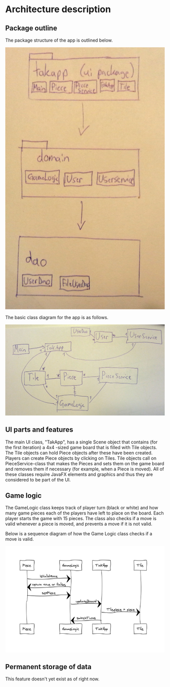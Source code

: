 # Architecture description

## Package outline 

The package structure of the app is outlined below.

![Package structure](https://github.com/uradora/OT-Tak-Game/blob/master/documentation/packagestructure.jpg)

The basic class diagram for the app is as follows.

![Class diagram](https://github.com/uradora/OT-Tak-Game/blob/master/documentation/classdiagram.jpg)

## UI parts and features

The main UI class, "TakApp", has a single Scene object that contains (for the first iteration) a 4x4 -sized game board that is filled with Tile objects. The Tile objects can hold Piece objects after these have been created. Players can create Piece objects by clicking on Tiles. Tile objects call on PieceService-class that makes the Pieces and sets them on the game board and removes them if necessary (for example, when a Piece is moved). All of these classes require JavaFX elements and graphics and thus they are considered to be part of the UI.

## Game logic

The GameLogic class keeps track of player turn (black or white) and how many game pieces each of the players have left to place on the board. Each player starts the game with 15 pieces. The class also checks if a move is valid whenever a piece is moved, and prevents a move if it is not valid.

Below is a sequence diagram of how the Game Logic class checks if a move is valid.

![Sequence](https://github.com/uradora/OT-Tak-Game/blob/master/documentation/Screenshot_2019-12-03%20Untitled.png)

## Permanent storage of data

This feature doesn't yet exist as of right now.
